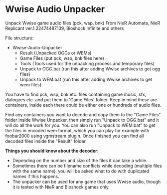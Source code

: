 # Wwise Audio Unpacker
Unpack Wwise game audio files (pck, wsp, bnk) From NieR Automata, NieR Replicant ver.1.22474487139, Bioshock Infinite and others

File structure:

* Wwise-Audio-Unpacker
  * Result (Unpacked OGGs or WEMs)
  * Game Files (put pck, wsp, bnk files here)
  * Tools (Tools used for the unpacking process and temporary files)
  * Unpack to OGG.bat (run this after adding Wwise archives to get ogg files)
  * Unpack to WEM.bat (run this after adding Wwise archives to get wem files)
  
You have to find pck, wsp, bnk etc. files containing game music, sfx, dialogues etc. and put them to 'Game Files' folder. Keep in mind these are containers, inside each there could be either one or hundreds of audio files.

Find any containers you want to decode and copy them to the "Game Files" folder inside Wwise Unpacker, then simply run "Unpack to OGG.bat" and it will do all the work for you. You can also run "Unpack to WEM.bat" to get the files in encoded wem format, which you can play for example with foobar2000 using vgmstream plugin.
Once finished you can find all decoded files inside the "Result" folder.

**Things you should know about the decoder:**

* Depending on the number and size of the files it can take a while.
* Sometimes there can be filename conflicts while decoding (multiple files with the same name), you will be asked what to do with duplicated names if this happens.
* The unpacker can be used for any game that uses Wwise audio, though it is tested with NieR and Bioshock games only.
